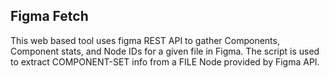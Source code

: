 ## Figma Fetch ##
This web based tool uses figma REST API to gather Components, Component stats, and Node IDs for a given file in Figma.
The script is used to extract COMPONENT-SET info from a FILE Node provided by Figma API.
